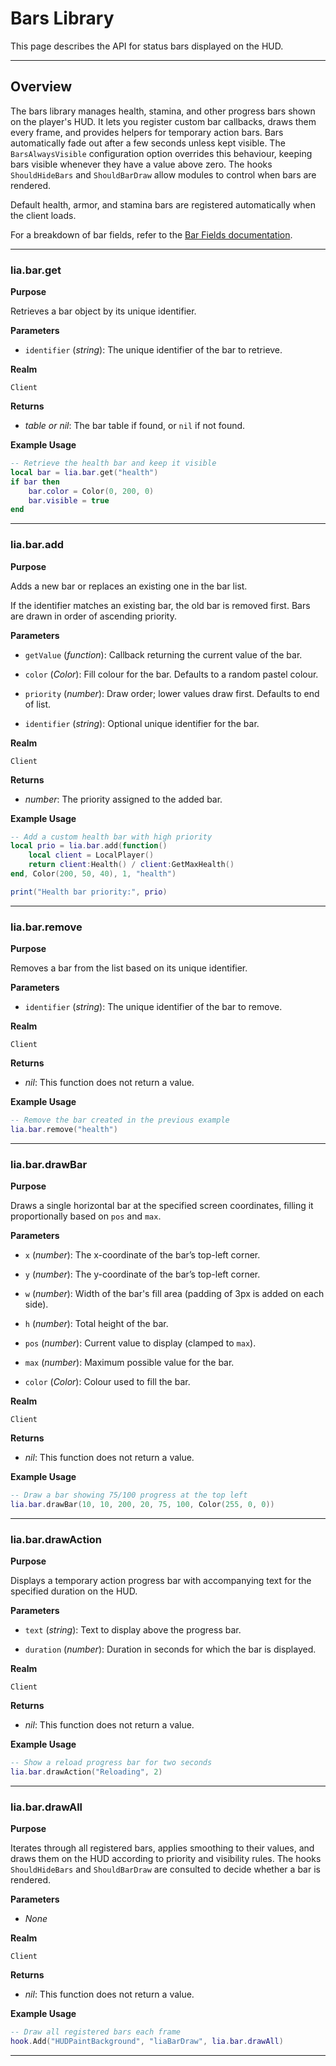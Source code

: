 # Bars Library

This page describes the API for status bars displayed on the HUD.

---

## Overview

The bars library manages health, stamina, and other progress bars shown on the player's HUD. It lets you register custom bar callbacks, draws them every frame, and provides helpers for temporary action bars. Bars automatically fade out after a few seconds unless kept visible. The `BarsAlwaysVisible` configuration option overrides this behaviour, keeping bars visible whenever they have a value above zero. The hooks `ShouldHideBars` and `ShouldBarDraw` allow modules to control when bars are rendered.

Default health, armor, and stamina bars are registered automatically when the client loads.

For a breakdown of bar fields, refer to the [Bar Fields documentation](../definitions/bars.md).

---

### lia.bar.get

**Purpose**

Retrieves a bar object by its unique identifier.

**Parameters**

* `identifier` (*string*): The unique identifier of the bar to retrieve.

**Realm**

`Client`

**Returns**

* *table or nil*: The bar table if found, or `nil` if not found.

**Example Usage**

```lua
-- Retrieve the health bar and keep it visible
local bar = lia.bar.get("health")
if bar then
    bar.color = Color(0, 200, 0)
    bar.visible = true
end
```
---

### lia.bar.add

**Purpose**

Adds a new bar or replaces an existing one in the bar list.

If the identifier matches an existing bar, the old bar is removed first. Bars are drawn in order of ascending priority.

**Parameters**

* `getValue` (*function*): Callback returning the current value of the bar.

* `color` (*Color*): Fill colour for the bar. Defaults to a random pastel colour.

* `priority` (*number*): Draw order; lower values draw first. Defaults to end of list.

* `identifier` (*string*): Optional unique identifier for the bar.

**Realm**

`Client`

**Returns**

* *number*: The priority assigned to the added bar.

**Example Usage**

```lua
-- Add a custom health bar with high priority
local prio = lia.bar.add(function()
    local client = LocalPlayer()
    return client:Health() / client:GetMaxHealth()
end, Color(200, 50, 40), 1, "health")

print("Health bar priority:", prio)
```
---

### lia.bar.remove

**Purpose**

Removes a bar from the list based on its unique identifier.

**Parameters**

* `identifier` (*string*): The unique identifier of the bar to remove.

**Realm**

`Client`

**Returns**

* *nil*: This function does not return a value.

**Example Usage**

```lua
-- Remove the bar created in the previous example
lia.bar.remove("health")
```
---

### lia.bar.drawBar

**Purpose**

Draws a single horizontal bar at the specified screen coordinates, filling it proportionally based on `pos` and `max`.

**Parameters**

* `x` (*number*): The x-coordinate of the bar’s top-left corner.

* `y` (*number*): The y-coordinate of the bar’s top-left corner.

* `w` (*number*): Width of the bar's fill area (padding of 3px is added on each side).

* `h` (*number*): Total height of the bar.

* `pos` (*number*): Current value to display (clamped to `max`).

* `max` (*number*): Maximum possible value for the bar.

* `color` (*Color*): Colour used to fill the bar.

**Realm**

`Client`

**Returns**

* *nil*: This function does not return a value.

**Example Usage**

```lua
-- Draw a bar showing 75/100 progress at the top left
lia.bar.drawBar(10, 10, 200, 20, 75, 100, Color(255, 0, 0))
```
---

### lia.bar.drawAction

**Purpose**

Displays a temporary action progress bar with accompanying text for the specified duration on the HUD.

**Parameters**

* `text` (*string*): Text to display above the progress bar.

* `duration` (*number*): Duration in seconds for which the bar is displayed.

**Realm**

`Client`

**Returns**

* *nil*: This function does not return a value.

**Example Usage**

```lua
-- Show a reload progress bar for two seconds
lia.bar.drawAction("Reloading", 2)
```
---

### lia.bar.drawAll

**Purpose**

Iterates through all registered bars, applies smoothing to their values, and draws them on the HUD according to priority and visibility rules. The hooks `ShouldHideBars` and `ShouldBarDraw` are consulted to decide whether a bar is rendered.

**Parameters**

* *None*

**Realm**

`Client`

**Returns**

* *nil*: This function does not return a value.

**Example Usage**

```lua
-- Draw all registered bars each frame
hook.Add("HUDPaintBackground", "liaBarDraw", lia.bar.drawAll)
```
---

